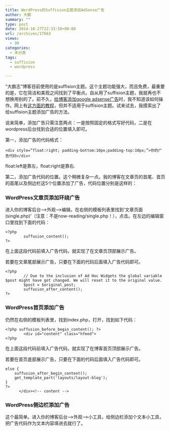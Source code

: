```yaml
---
title: WordPress的Suffision主题添加AdSense广告
author: 大鹏
summary: ""
type: post
date: 2014-10-27T22:33:58+00:00
url: /archives/17663
views:
  - 30
categories:
  - 未分类
tags:
  - suffision
  - wordpress

---
```

“大鹏志”博客目前使用的是suffision主题。这个主题功能强大，而且免费，最重要的是，它在简洁和美观之间找到了平衡点。自从用了suffision主题，我就再也不想换用别的了。前不久，[给博客添加google adsense广告][1]时，我不知道该如何操作。网上有[这方面的教程][2]，但并不适用于suffision主题。试来试去，我摸索出了给suffision主题添加广告的方法。

说来简单，添加广告只需注意两点：一是按照固定的格式写好代码，二是在wordpress后台找到合适的位置填入即可。

第一，添加广告的代码格式：

    <div style=”float:right; padding-bottom:10px;padding-top:10px;”>你的广告代码</div>
    

float:left是靠左，float:right是靠右.

第二，添加广告代码的位置。这个稍微复杂一点。我的博客在文章页的首尾、首页的首尾以及侧边栏这5个位置添加了广告，代码位置分别是这样的：

### WordPress文章页添加环绕广告

进入你的博客后台–>外观–>编辑，在右侧的模板列表里找到&#8217;文章页面(single.php)&#8217;（注意：不是now-reading/single.php！），点击。在左边的编辑窗口里找到下面的代码：

    <?php
            suffusion_content();
    ?>
    

在上面这段代码前填入广告代码，就实现了在文章页顶部展示广告。

若要在文章尾部展示广告，只要在下面的代码后面填入广告代码即可。

    <?php
            // Due to the inclusion of Ad Hoc Widgets the global variable $post might have got changed. We will reset it to the original value.
            $post = $original_post;
            suffusion_after_content();
    ?>
    

### WordPress首页添加广告

仍然在右侧的模板列表里，找到index.php，打开，找到如下代码：

    <?php suffusion_before_begin_content(); ?>
            <div id="content" class="hfeed">
    <?php
    

在上面这段代码前填入广告代码，就实现了在博客首页顶部展示广告。

若要在首页底部展示广告，只要在下面的代码后面填入广告代码即可。

    else {
        suffusion_after_begin_content();
        get_template_part('layouts/layout-blog');
    }
    ?>
          </div><!-- content -->
    

### WordPress侧边栏添加广告

这个最简单。进入你的博客后台–>外观–>小工具，给侧边栏添加个文本小工具，把广告代码作为文本内容填进去就行了。

 [1]: http://dapengde.com/archives/17260
 [2]: http://lovesoo.org/how-to-add-google-adsense-to-wordpress.html

